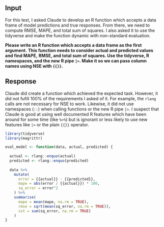 ## Input

For this test, I asked Claude to develop an R function which accepts a data
frame of model predictions and true responses. From there, we need to compute
RMSE, MAPE, and total sum of squares. I also asked it to use the tidyverse and
make the function dynamic with non-standard evaluation.

**Please write an R function which accepts a data frame as the first argument.**
**This function needs to consider actual and predicted values and find MAPE,**
**RMSE, and total sum of squares. Use the tidyverse, R namespaces, and the new**
**R pipe `|>`. Make it so we can pass column names using NSE with `{{}}`.**

## Response

Claude did create a function which achieved the expected task. However, it did
not fufill 100% of the requirements I asked of it. For example, the `rlang`
calls are not necessary for NSE to work. Likewise, it did not use namespaces
(`::`) when calling functions or the new R pipe `|>`. I suspect that Claude is
good at using well documented R features which have been around for some time
(like `%>%`) but is ignorant or less likely to use new features like `|>` or
the plain `{{}}` operator.

```r
library(tidyverse)
library(magrittr)

eval_model <- function(data, actual, predicted) {
  
  actual <- rlang::enquo(actual)
  predicted <- rlang::enquo(predicted)
  
  data %>% 
    mutate(
      error = {{actual}} - {{predicted}},
      mape = abs(error / {{actual}}) * 100,
      sq_error = error^2
    ) %>% 
    summarise(
      mape = mean(mape, na.rm = TRUE),
      rmse = sqrt(mean(sq_error, na.rm = TRUE)), 
      sst = sum(sq_error, na.rm = TRUE)
    )
}
```